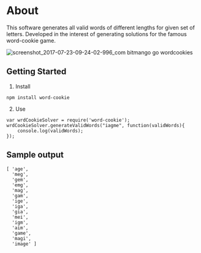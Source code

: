 # About

This software generates all valid words of different lengths for given set of letters. Developed in the interest of generating solutions for the famous word-cookie game.

![screenshot_2017-07-23-09-24-02-996_com bitmango go wordcookies](https://user-images.githubusercontent.com/8801972/28496441-23a6ceb2-6f89-11e7-8091-f175dbd86b96.png)

## Getting Started

1. Install

```
npm install word-cookie
```

2. Use

```
var wrdCookieSolver = require('word-cookie');
wrdCookieSolver.generateValidWords("iagme", function(validWords){
	console.log(validWords);
});
```

## Sample output

```
[ 'age',
  'meg',
  'gem',
  'emg',
  'mag',
  'gam',
  'ige',
  'iga',
  'gia',
  'mei',
  'igm',
  'aim',
  'game',
  'magi',
  'image' ]
```
